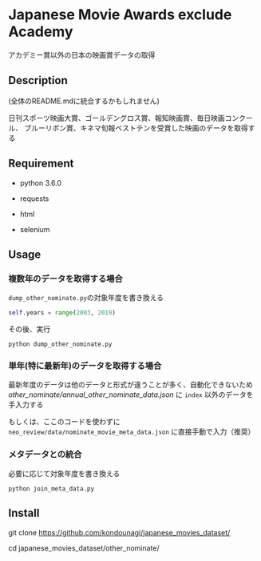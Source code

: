 Japanese Movie Awards exclude Academy
====
アカデミー賞以外の日本の映画賞データの取得

## Description
(全体のREADME.mdに統合するかもしれません)

日刊スポーツ映画大賞、ゴールデングロス賞、報知映画賞、毎日映画コンクール、
ブルーリボン賞、キネマ旬報ベストテンを受賞した映画のデータを取得する

## Requirement
* python 3.6.0

* requests
* html
* selenium

## Usage
### 複数年のデータを取得する場合
`dump_other_nominate.py`の対象年度を書き換える
```python
self.years = range(2003, 2019)
```
その後、実行

`python dump_other_nominate.py`


### 単年(特に最新年)のデータを取得する場合

最新年度のデータは他のデータと形式が違うことが多く、自動化できないため
_other_nominate/annual_other_nominate_data.json_ に `index` 以外のデータを手入力する

もしくは、ここのコードを使わずに `neo_review/data/nominate_movie_meta_data.json` に直接手動で入力（推奨）


### メタデータとの統合
必要に応じて対象年度を書き換える

`python join_meta_data.py`


## Install
git clone https://github.com/kondounagi/japanese_movies_dataset/

cd japanese_movies_dataset/other_nominate/
